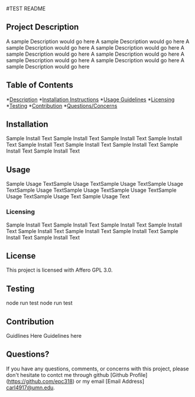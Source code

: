 
#TEST README

## Project Description
A sample Description would go here A sample Description would go here A sample Description would go here A sample Description would go here A sample Description would go here A sample Description would go here A sample Description would go here A sample Description would go here A sample Description would go here

## Table of Contents
 *[Description](#description)
 *[Installation Instructions](#installation)
 *[Usage Guidelines](#usage)
 *[Licensing](#license)
 *[Testing](#tests)
 *[Contribution](#contribution)
 *[Questions/Concerns](#questions)

## Installation
Sample Install Text Sample Install Text Sample Install Text Sample Install Text Sample Install Text Sample Install Text Sample Install Text Sample Install Text Sample Install Text

## Usage
Sample Usage TextSample Usage TextSample Usage TextSample Usage TextSample Usage TextSample Usage TextSample Usage TextSample Usage TextSample Usage Text  Sample Usage Text
### Licensing
Sample Install Text Sample Install Text Sample Install Text Sample Install Text Sample Install Text Sample Install Text Sample Install Text Sample Install Text Sample Install Text 

## License
This project is licensed with Affero GPL 3.0.
  

## Testing
node run test node run test

## Contribution
Guidlines Here Guidelines here

## Questions?
If you have any questions, comments, or concerns with this project, please don't hesitate to contct me through github [Github Profile] (https://github.com/epc318) or my email [Email Address] carl4917@umn.edu.
